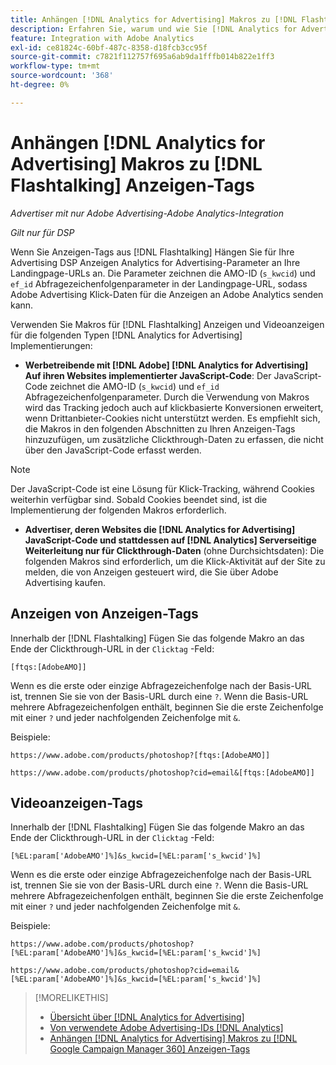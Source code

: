 ```yaml
---
title: Anhängen [!DNL Analytics for Advertising] Makros zu [!DNL Flashtalking] Anzeigen-Tags
description: Erfahren Sie, warum und wie Sie [!DNL Analytics for Advertising] Makros für Ihre [!DNL Flashtalking] Adtags
feature: Integration with Adobe Analytics
exl-id: ce81824c-60bf-487c-8358-d18fcb3cc95f
source-git-commit: c7821f112757f695a6ab9da1fffb014b822e1ff3
workflow-type: tm+mt
source-wordcount: '368'
ht-degree: 0%

---
```


# Anhängen [!DNL Analytics for Advertising] Makros zu [!DNL Flashtalking] Anzeigen-Tags

*Advertiser mit nur Adobe Advertising-Adobe Analytics-Integration*

*Gilt nur für DSP*

Wenn Sie Anzeigen-Tags aus [!DNL Flashtalking] Hängen Sie für Ihre Advertising DSP Anzeigen Analytics for Advertising-Parameter an Ihre Landingpage-URLs an. Die Parameter zeichnen die AMO-ID (`s_kwcid`) und `ef_id` Abfragezeichenfolgenparameter in der Landingpage-URL, sodass Adobe Advertising Klick-Daten für die Anzeigen an Adobe Analytics senden kann.

Verwenden Sie Makros für [!DNL Flashtalking] Anzeigen und Videoanzeigen für die folgenden Typen [!DNL Analytics for Advertising] Implementierungen:

* **Werbetreibende mit [!DNL Adobe] [!DNL Analytics for Advertising] Auf ihren Websites implementierter JavaScript-Code**: Der JavaScript-Code zeichnet die AMO-ID (`s_kwcid`) und `ef_id` Abfragezeichenfolgenparameter. Durch die Verwendung von Makros wird das Tracking jedoch auch auf klickbasierte Konversionen erweitert, wenn Drittanbieter-Cookies nicht unterstützt werden. Es empfiehlt sich, die Makros in den folgenden Abschnitten zu Ihren Anzeigen-Tags hinzuzufügen, um zusätzliche Clickthrough-Daten zu erfassen, die nicht über den JavaScript-Code erfasst werden.

>[!NOTE]
>
>Der JavaScript-Code ist eine Lösung für Klick-Tracking, während Cookies weiterhin verfügbar sind. Sobald Cookies beendet sind, ist die Implementierung der folgenden Makros erforderlich.

* **Advertiser, deren Websites die [!DNL Analytics for Advertising] JavaScript-Code und stattdessen auf [!DNL Analytics] Serverseitige Weiterleitung nur für Clickthrough-Daten** (ohne Durchsichtsdaten): Die folgenden Makros sind erforderlich, um die Klick-Aktivität auf der Site zu melden, die von Anzeigen gesteuert wird, die Sie über Adobe Advertising kaufen.

## Anzeigen von Anzeigen-Tags

Innerhalb der [!DNL Flashtalking] Fügen Sie das folgende Makro an das Ende der Clickthrough-URL in der `Clicktag` -Feld:

```
[ftqs:[AdobeAMO]]
```

Wenn es die erste oder einzige Abfragezeichenfolge nach der Basis-URL ist, trennen Sie sie von der Basis-URL durch eine `?`. Wenn die Basis-URL mehrere Abfragezeichenfolgen enthält, beginnen Sie die erste Zeichenfolge mit einer `?` und jeder nachfolgenden Zeichenfolge mit `&`.

Beispiele:

`https://www.adobe.com/products/photoshop?[ftqs:[AdobeAMO]]`

`https://www.adobe.com/products/photoshop?cid=email&[ftqs:[AdobeAMO]]`

## Videoanzeigen-Tags

Innerhalb der [!DNL Flashtalking] Fügen Sie das folgende Makro an das Ende der Clickthrough-URL in der `Clicktag` -Feld:

```
[%EL:param['AdobeAMO']%]&s_kwcid=[%EL:param['s_kwcid']%]
```

Wenn es die erste oder einzige Abfragezeichenfolge nach der Basis-URL ist, trennen Sie sie von der Basis-URL durch eine `?`. Wenn die Basis-URL mehrere Abfragezeichenfolgen enthält, beginnen Sie die erste Zeichenfolge mit einer `?` und jeder nachfolgenden Zeichenfolge mit `&`.

Beispiele:

`https://www.adobe.com/products/photoshop?[%EL:param['AdobeAMO']%]&s_kwcid=[%EL:param['s_kwcid']%]`

`https://www.adobe.com/products/photoshop?cid=email&[%EL:param['AdobeAMO']%]&s_kwcid=[%EL:param['s_kwcid']%]`

>[!MORELIKETHIS]
>
>* [Übersicht über [!DNL Analytics for Advertising]](overview.md)
>* [Von verwendete Adobe Advertising-IDs [!DNL Analytics]](/help/integrations/analytics/ids.md)
>* [Anhängen [!DNL Analytics for Advertising] Makros zu [!DNL Google Campaign Manager 360] Anzeigen-Tags](/help/integrations/analytics/macros-google-campaign-manager.md)

